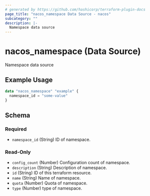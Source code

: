 ```yaml
---
# generated by https://github.com/hashicorp/terraform-plugin-docs
page_title: "nacos_namespace Data Source - nacos"
subcategory: ""
description: |-
  Namespace data source
---
```


# nacos_namespace (Data Source)

Namespace data source

## Example Usage

```terraform
data "nacos_namespace" "example" {
  namespace_id = "some-value"
}
```

<!-- schema generated by tfplugindocs -->
## Schema

### Required

- `namespace_id` (String) ID of namespace.

### Read-Only

- `config_count` (Number) Configuration count of namespace.
- `description` (String) Description of namespace.
- `id` (String) ID of this terraform resource.
- `name` (String) Name of namespace.
- `quota` (Number) Quota of namespace.
- `type` (Number) type of namespace.
